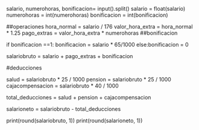 salario, numerohoras, bonificacion= input().split()
salario = float(salario)
numerohoras = int(numerohoras)
bonificacion = int(bonificacion)

##operaciones
hora_normal = salario / 176
valor_hora_extra = hora_normal * 1.25
pago_extras = valor_hora_extra * numerohoras
##bonificacion

if bonificacion ==1:
    bonificacion = salario * 65/1000
else:bonificacion = 0    

salariobruto = salario + pago_extras + bonificacion

#deducciones

salud = salariobruto * 25 / 1000
pension = salariobruto * 25 / 1000
cajacompensacion = salariobruto * 40 / 1000
 
total_deducciones = salud + pension + cajacompensacion

salarioneto = salariobruto - total_deducciones

print(round(salariobruto, 1))
print(round(salarioneto, 1))

